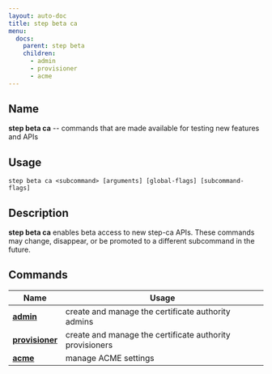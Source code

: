 ```yaml
---
layout: auto-doc
title: step beta ca
menu:
  docs:
    parent: step beta
    children:
      - admin
      - provisioner
      - acme
---
```


## Name
**step beta ca** -- commands that are made available for testing new features and APIs

## Usage

```raw
step beta ca <subcommand> [arguments] [global-flags] [subcommand-flags]
```

## Description

**step beta ca** enables beta access to new step-ca APIs. These
commands may change, disappear, or be promoted to a different subcommand in the future.

## Commands


| Name | Usage |
|---|---|
| **[admin](admin/)** | create and manage the certificate authority admins |
| **[provisioner](provisioner/)** | create and manage the certificate authority provisioners |
| **[acme](acme/)** | manage ACME settings |

